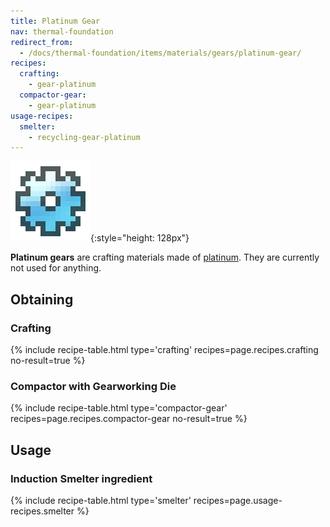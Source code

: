 ```yaml
---
title: Platinum Gear
nav: thermal-foundation
redirect_from:
  - /docs/thermal-foundation/items/materials/gears/platinum-gear/
recipes:
  crafting:
    - gear-platinum
  compactor-gear:
    - gear-platinum
usage-recipes:
  smelter:
    - recycling-gear-platinum
---
```


![Platinum gear](/assets/images/thermal-foundation/gear-platinum.png){:style="height: 128px"}


**Platinum gears** are crafting materials made of
[platinum](/docs/platinum-ingot/). They are currently not used for anything.


Obtaining
---------

### Crafting
{% include recipe-table.html type='crafting' recipes=page.recipes.crafting no-result=true %}

### Compactor with Gearworking Die
{% include recipe-table.html type='compactor-gear' recipes=page.recipes.compactor-gear no-result=true %}


Usage
-----

### Induction Smelter ingredient
{% include recipe-table.html type='smelter' recipes=page.usage-recipes.smelter %}
